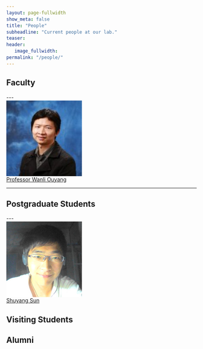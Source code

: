 ```yaml
---
layout: page-fullwidth
show_meta: false
title: "People"
subheadline: "Current people at our lab."
teaser: 
header:
   image_fullwidth: 
permalink: "/people/"
---
```




<div class="row">
	<div class="row">
		<h2>Faculty</h2>
	</div>
	---
	<div class="row">
	  <div class="medium-4 columns"><img src="../images/people/wanli_ouyang.jpeg" width="200" height="200"></div>
	</div>
	<div class="row">
	  <div class="medium-4 columns"><a href="http://www.ee.cuhk.edu.hk/~wlouyang/">Professor Wanli Ouyang</a></div>
	</div>
</div>


---
<div class="row">
	<div class="row">
		<h2>Postgraduate Students</h2>
	</div>
	---
	<div class="row">
	  <div class="medium-3 columns"><img src="../images/people/shuyang_sun.png" width="200" height="200"></div>
	</div>
	<div class="row">
		  <div class="medium-3 columns"><a href="https://kevin-ssy.github.io/">Shuyang Sun</a></div>
	</div>
</div>

## Visiting Students

## Alumni